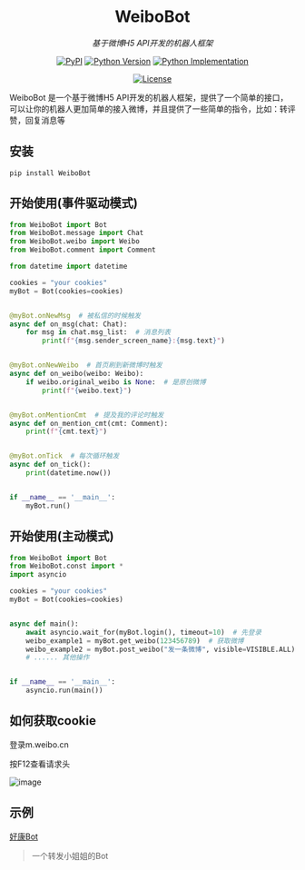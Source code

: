 <div align="center">

# WeiboBot

_基于微博H5 API开发的机器人框架_

<a href="https://pypi.org/project/WeiboBot/"><img alt="PyPI" src="https://img.shields.io/pypi/v/WeiboBot" /></a></td>
<a href="https://pypi.org/project/WeiboBot/"><img alt="Python Version" src="https://img.shields.io/pypi/pyversions/WeiboBot" /></a>
<a href="https://pypi.org/project/WeiboBot/"><img alt="Python Implementation" src="https://img.shields.io/pypi/implementation/WeiboBot" /></a>

<a href="https://github.com/MerlinCN/WeiboBot/blob/master/LICENSE"><img alt="License" src="https://img.shields.io/github/license/MerlinCN/WeiboBot"></a>

</div>



WeiboBot 是一个基于微博H5 API开发的机器人框架，提供了一个简单的接口，可以让你的机器人更加简单的接入微博，并且提供了一些简单的指令，比如：转评赞，回复消息等

## 安装

`pip install WeiboBot`

## 开始使用(事件驱动模式)

```python
from WeiboBot import Bot
from WeiboBot.message import Chat
from WeiboBot.weibo import Weibo
from WeiboBot.comment import Comment

from datetime import datetime

cookies = "your cookies"
myBot = Bot(cookies=cookies)


@myBot.onNewMsg  # 被私信的时候触发
async def on_msg(chat: Chat):
    for msg in chat.msg_list:  # 消息列表
        print(f"{msg.sender_screen_name}:{msg.text}")


@myBot.onNewWeibo  # 首页刷到新微博时触发
async def on_weibo(weibo: Weibo):
    if weibo.original_weibo is None:  # 是原创微博
        print(f"{weibo.text}")


@myBot.onMentionCmt  # 提及我的评论时触发
async def on_mention_cmt(cmt: Comment):
    print(f"{cmt.text}")


@myBot.onTick  # 每次循环触发
async def on_tick():
    print(datetime.now())


if __name__ == '__main__':
    myBot.run()

```

## 开始使用(主动模式)

```python
from WeiboBot import Bot
from WeiboBot.const import *
import asyncio

cookies = "your cookies"
myBot = Bot(cookies=cookies)


async def main():
    await asyncio.wait_for(myBot.login(), timeout=10)  # 先登录
    weibo_example1 = myBot.get_weibo(123456789)  # 获取微博
    weibo_example2 = myBot.post_weibo("发一条微博", visible=VISIBLE.ALL)
    # ...... 其他操作


if __name__ == '__main__':
    asyncio.run(main())

```

## 如何获取cookie

登录m.weibo.cn

按F12查看请求头

![image](https://user-images.githubusercontent.com/37311477/164148500-c6a19f75-d1fd-48e6-9850-6c5380847dcd.png)


## 示例

[好康Bot](https://github.com/MerlinCN/WeiboWatchdog)

> 一个转发小姐姐的Bot

